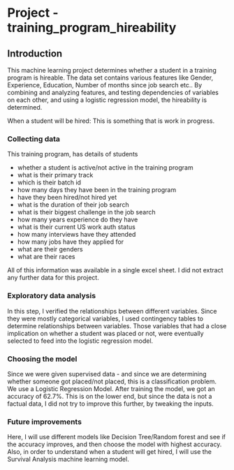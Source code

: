 # Project - training_program_hireability

## Introduction


This machine learning project determines whether a student in a training program is hireable. 
The data set contains various features like Gender, Experience, Education, Number of months since job search etc.. 
By combining and analyzing features, and testing dependencies of variables on each other, and using a logistic regression model, the hireability is determined.

When a student will be hired: This is something that is work in progress.

### Collecting data


This training program, has details of students 
- whether a student is active/not active in the training program
- what is their primary track
- which is their batch id
- how many days they have been in the training program
- have they been hired/not hired yet
- what is the duration of their job search
- what is their biggest challenge in the job search
- how many years experience do they have
- what is their current US work auth status
- how many interviews have they attended
- how many jobs have they applied for
- what are their genders
- what are their races

All of this information was available in a single excel sheet. I did not extract any further data for this project.

### Exploratory data analysis


In this step, I verified the relationships between different variables. Since they were mostly categorical variables, I used contingency tables to determine relationships between variables. Those variables that had a close implication on whether a student was placed or not, were eventually selected to feed into the logistic regression model.


### Choosing the model


Since we were given supervised data - and since we are determining whether someone got placed/not placed, this is a classification problem. We use a Logistic Regression Model. After training the model, we got an accuracy of 62.7%. This is on the lower end, but since the data is not a factual data, I did not try to improve this further, by tweaking the inputs. 


### Future improvements


Here, I will use different models like Decision Tree/Random forest and see if the accuracy improves, and then choose the model with highest accuracy. Also, in order to understand when a student will get hired, I will use the Survival Analysis machine learning model.








